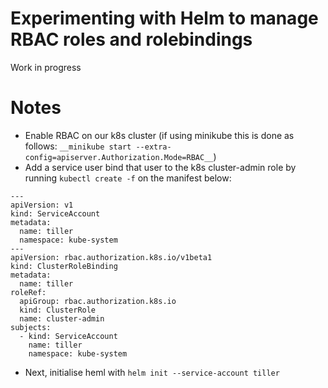 # Experimenting with Helm to manage RBAC roles and rolebindings


Work in progress 

# Notes
* Enable RBAC on our k8s cluster (if using minikube this is done as follows: `__minikube start --extra-config=apiserver.Authorization.Mode=RBAC__`) 
* Add a service user bind that user to the k8s cluster-admin role by running `kubectl create -f` on the manifest below:
```
---
apiVersion: v1
kind: ServiceAccount
metadata:
  name: tiller
  namespace: kube-system
---
apiVersion: rbac.authorization.k8s.io/v1beta1
kind: ClusterRoleBinding
metadata:
  name: tiller
roleRef:
  apiGroup: rbac.authorization.k8s.io
  kind: ClusterRole
  name: cluster-admin
subjects:
  - kind: ServiceAccount
    name: tiller
    namespace: kube-system

```
* Next, initialise heml with `helm init --service-account tiller `

